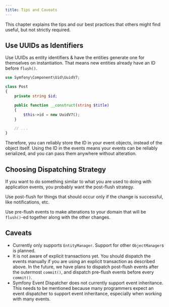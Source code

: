 ```yaml
---
title: Tips and Caveats
---
```


This chapter explains the tips and our best practices that others might find
useful, but not strictly required.

## Use UUIDs as Identifiers

Use UUIDs as entity identifiers & have the entities generate one for themselves
on instantiation. That means new entities already have an ID before `flush()`.

```php
use Symfony\Component\Uid\UuidV7;

class Post
{
    private string $id;

    public function __construct(string $title)
    {
        $this->id = new UuidV7();
    }

    // ...
}
```

Therefore, you can reliably store the ID in your event objects, instead of the
object itself. Using the ID in the events means your events can be reliably
serialized, and you can pass them anywhere without alteration.

## Choosing Dispatching Strategy

If you want to do something similar to what you are used to doing with
application events, you probably want the post-flush strategy.

Use post-flush for things that should occur only if the change is successful,
like notifications, etc.

Use pre-flush events to make alterations to your domain that will be
`flush()`-ed together along with the other changes.

## Caveats

* Currently only supports `EntityManager`. Support for other `ObjectManager`s
  is planned.
* It is not aware of explicit transactions yet. You should dispatch the events
  manually if you are using an explicit transaction as described above. In the
  future, we have plans to dispatch post-flush events after the outermost
  `commit()`, and dispatch pre-flush events before every `commit()`.
* Symfony Event Dispatcher does not currently support event inheritance. This
  needs to be mentioned because many programmers expect an event dispatcher to
  support event inheritance, especially when working with many events.